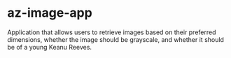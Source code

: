 # az-image-app
Application that allows users to retrieve images based on their preferred dimensions, whether the image should be grayscale, and whether it should be of a young Keanu Reeves.
